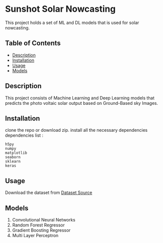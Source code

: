 # Sunshot Solar Nowcasting

This project holds a set of ML and DL models that is used for solar nowcasting.

## Table of Contents

- [Description](#description)
- [Installation](#installation)
- [Usage](#usage)
- [Models](#models)

## Description

This project consists of Machine Learning and Deep Learning models that predicts the photo voltaic solar output based on Ground-Based sky Images.

## Installation

clone the repo or download zip.
install all the necessary dependencies
dependencies list :  
```
h5py
numpy
matplotlib
seaborn
sklearn
keras
```


## Usage

Download the dataset from [Dataset Source](https://purl.stanford.edu/dj417rh1007)

## Models

1) Convolutional Neural Networks
2) Random Forest Regressor
3) Gradient Boosting Regressor
4) Multi Layer Perceptron
